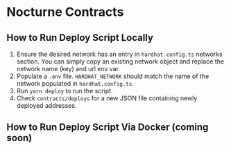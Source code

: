 # Nocturne Contracts

## How to Run Deploy Script Locally

1. Ensure the desired network has an entry in `hardhat.config.ts` networks section. You can simply copy an existing network object and replace the network name (key) and url env var.
2. Populate a `.env` file. `HARDHAT_NETWORK` should match the name of the network populated in `hardhat.config.ts`.
3. Run `yarn deploy` to run the script.
4. Check `contracts/deploys` for a new JSON file containing newly deployed addresses.

## How to Run Deploy Script Via Docker (coming soon)
